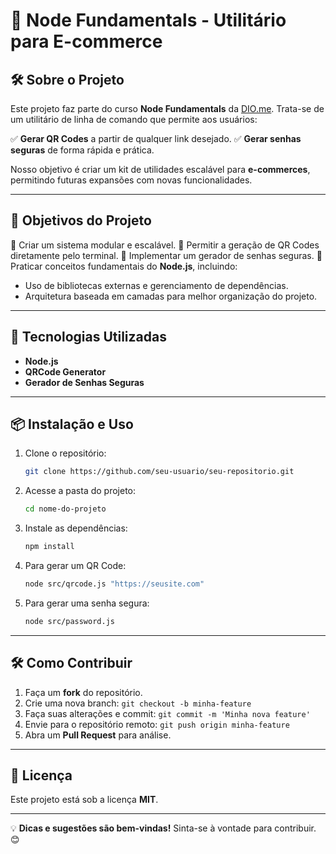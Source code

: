 # 📌 Node Fundamentals - Utilitário para E-commerce

## 🛠 Sobre o Projeto

Este projeto faz parte do curso **Node Fundamentals** da [DIO.me](https://www.dio.me/). Trata-se de um utilitário de linha de comando que permite aos usuários:

✅ **Gerar QR Codes** a partir de qualquer link desejado.
✅ **Gerar senhas seguras** de forma rápida e prática.

Nosso objetivo é criar um kit de utilidades escalável para **e-commerces**, permitindo futuras expansões com novas funcionalidades.

---

## 🎯 Objetivos do Projeto

🔹 Criar um sistema modular e escalável.
🔹 Permitir a geração de QR Codes diretamente pelo terminal.
🔹 Implementar um gerador de senhas seguras.
🔹 Praticar conceitos fundamentais do **Node.js**, incluindo:
   - Uso de bibliotecas externas e gerenciamento de dependências.
   - Arquitetura baseada em camadas para melhor organização do projeto.

---

## 🚀 Tecnologias Utilizadas

- **Node.js**
- **QRCode Generator**
- **Gerador de Senhas Seguras**

---

## 📦 Instalação e Uso

1. Clone o repositório:
   ```sh
   git clone https://github.com/seu-usuario/seu-repositorio.git
   ```

2. Acesse a pasta do projeto:
   ```sh
   cd nome-do-projeto
   ```

3. Instale as dependências:
   ```sh
   npm install
   ```

4. Para gerar um QR Code:
   ```sh
   node src/qrcode.js "https://seusite.com"
   ```

5. Para gerar uma senha segura:
   ```sh
   node src/password.js
   ```

---

## 🛠 Como Contribuir

1. Faça um **fork** do repositório.
2. Crie uma nova branch: `git checkout -b minha-feature`
3. Faça suas alterações e commit: `git commit -m 'Minha nova feature'`
4. Envie para o repositório remoto: `git push origin minha-feature`
5. Abra um **Pull Request** para análise.

---

## 📄 Licença

Este projeto está sob a licença **MIT**.

---

💡 **Dicas e sugestões são bem-vindas!** Sinta-se à vontade para contribuir. 😊

